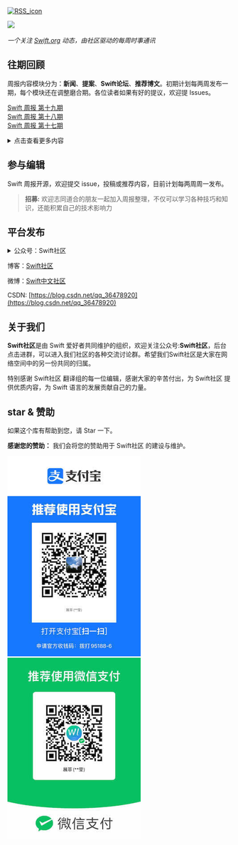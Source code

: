 [![RSS_icon](https://img.shields.io/badge/RSS-Atom-orange)](https://github.com/SwiftCommunityRes/SwiftWeekly/releases.atom)

![](https://user-images.githubusercontent.com/24238160/138631090-e34763aa-7ed8-4b9a-8e02-4fa56d55b045.png)

*一个关注 [Swift.org](https://swift.org) 动态，由社区驱动的每周时事通讯*

## 往期回顾

周报内容模块分为：**新闻**、**提案**、**Swift论坛**、**推荐博文**。初期计划每两周发布一期，每个模块还在调整磨合期。各位读者如果有好的提议，欢迎提 Issues。

<a href="https://mp.weixin.qq.com/s/lWS6Xfw4UyGH0YDRfmrRkw">Swift 周报 第十九期</a></br>
<a href="https://mp.weixin.qq.com/s/2iML-PGaNKabxMiQtGwQdg">Swift 周报 第十八期</a></br>
<a href="https://mp.weixin.qq.com/s/F6spkdjibMZTLmAonqdogg">Swift 周报 第十七期</a></br>

<details>
<summary>点击查看更多内容</summary>
	<a href="https://mp.weixin.qq.com/s/_igJkQdGWEGSfbDmVL9bbg">Swift 周报 第十六期</a></br>
	<a href="https://mp.weixin.qq.com/s/x-ufc5MauRGfoY571WePFA">Swift 周报 第十五期</a></br>
	<a href="https://mp.weixin.qq.com/s/ZSOX_pW2Krwea0tgl0ufHQ">Swift 周报 第十四期</a></br>
	<a href="https://mp.weixin.qq.com/s/aoEL9z6U9jq7X_rqecKcuw">Swift 周报 第十三期</a></br>
	<a href="https://mp.weixin.qq.com/s/IXP8PNT4aoCnyB-V2qMY_Q">Swift 周报 第十二期</a></br>
	<a href="https://mp.weixin.qq.com/s/i5a-jhRRdf36KUNRoMX_8w">Swift 周报 第十一期</a></br>
	<a href="https://mp.weixin.qq.com/s/npUMmAzYjzThEjrf0jJ4GQ">Swift 周报 第十期</a></br>
	<a href="https://mp.weixin.qq.com/s/fMwDE84PtABwztw3urS5vg">Swift 周报 第九期</a></br>
	<a href="https://mp.weixin.qq.com/s/XetoqCGTDS6G3myjW5nhng">Swift 周报 第八期</a></br>
	<a href="https://mp.weixin.qq.com/s/idN74HFRIH_pybqWp9bBbQ">Swift 周报 第七期</a></br>
	<a href="https://mp.weixin.qq.com/s/96DZ0RssbVF2O6DB2Qa2VA">Swift 周报 第六期</a></br>
	<a href="https://mp.weixin.qq.com/s/b1bImED_6tkTDgiyB0gtqQ">Swift 周报 第五期</a></br>
	<a href="https://mp.weixin.qq.com/s/gihqifb6ZxtYvKE2vpPGhA">Swift 周报 第四期</a></br>
	<a href="https://mp.weixin.qq.com/s/lfACN_HumkqORNhFIKcQ8g">Swift 周报 第三期</a></br>
	<a href="https://mp.weixin.qq.com/s/-DfgcUTHnBVNdrkkAme90Q">Swift 周报 第二期</a></br>
	<a href="https://mp.weixin.qq.com/s/xYVPR2FKuHn8Vy00ZsLHcg">Swift 周报 第一期</a>
</details>

## 参与编辑

Swift 周报开源，欢迎提交 issue，投稿或推荐内容，目前计划每两周周一发布。

>**招募:** 欢迎志同道合的朋友一起加入周报整理，不仅可以学习各种技巧和知识，还能积累自己的技术影响力

## 平台发布

<details><summary>公众号：Swift社区</summary><p><img src="https://raw.githubusercontent.com/SwiftCommunityRes/image/main/Swift/132703149-34121c6c-fd18-491c-a697-58a0fabf3060.png"></p></details>

博客：[Swift社区](https://fanbaoying.github.io)

微博：[Swift中文社区](https://weibo.com/u/7711465033)

CSDN: [https://blog.csdn.net/qq_36478920](https://blog.csdn.net/qq_36478920)


## 关于我们

**Swift社区**是由 Swift 爱好者共同维护的组织，欢迎关注公众号:**Swift社区**，后台点击进群，可以进入我们社区的各种交流讨论群。希望我们Swift社区是大家在网络空间中的另一份共同的归属。

特别感谢 Swift社区 翻译组的每一位编辑，感谢大家的辛苦付出，为 Swift社区 提供优质内容，为 Swift 语言的发展贡献自己的力量。

## star & 赞助

如果这个库有帮助到您，请 Star 一下。

**感谢您的赞助：** 我们会将您的赞助用于 Swift社区 的建设与维护。

![](https://github.com/SwiftCommunityRes/article-ios/blob/main/Assets/swift-alipay.png?raw=true) ![](https://github.com/SwiftCommunityRes/article-ios/raw/main/Assets/swift-wechat.png)